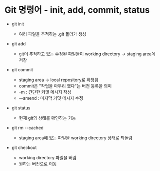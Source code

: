 # Git 명령어 - init, add, commit, status

- git init
    - 여러 파일을 추적하는 .git 폴더가 생성

- git add
    - git이 추적하고 있는 수정된 파일들이 working directory -> staging area에 저장

- git commit
  - staging area -> local repository로 확정됨 
  - commit은 "작업을 마무리 했다"는 버전 등록을 의미
  - -m : 간단한 커밋 메시지 작성
  - --amend : 마지막 커밋 메시지 수정

- git status
  - 현재 git의 상태를 확인하는 기능

- git rm --cached
  - staging area에 있는 파일을 working directory 상태로 되돌림

- git checkout 
  - working directory 파일을 버림
  - 원하는 버전으로 이동








